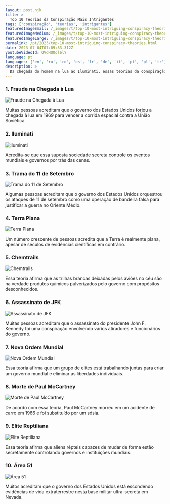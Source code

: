 ```yaml
---
layout: post.njk
title: >
  Top 10 Teorias da Conspiração Mais Intrigantes
tags: ['conspiração', 'teorias', 'intrigantes']
featuredImageSmall: /_images/t/top-10-most-intriguing-conspiracy-theories-cover-pt-small.webp
featuredImageMedium: /_images/t/top-10-most-intriguing-conspiracy-theories-cover-pt-medium.webp
featuredImageLarge: /_images/t/top-10-most-intriguing-conspiracy-theories-cover-pt-large.webp
permalink: /pt/2023/top-10-most-intriguing-conspiracy-theories.html
date: 2023-07-04T07:09:33.312Z
youtubeVideoId: QVdHQOol6lY
language: pt
languages: ['en', 'ru', 'ro', 'es', 'fr', 'de', 'it', 'pt', 'pl', 'tr']
description: >
  Da chegada do homem na lua ao Iluminati, essas teorias da conspiração cativaram o mundo com suas alegações controversas.
---
```


### 1. Fraude na Chegada à Lua

![Fraude na Chegada à Lua](/_images/9/9e73d7f57f6891143b88ae3684abeb50-medium.webp)

Muitas pessoas acreditam que o governo dos Estados Unidos forjou a chegada à lua em 1969 para vencer a corrida espacial contra a União Soviética.

### 2. Iluminati

![Iluminati](/_images/0/003044ce4994ba12f4fb952a4d835d2f-medium.webp)

Acredita-se que essa suposta sociedade secreta controle os eventos mundiais e governos por trás das cenas.

### 3. Trama do 11 de Setembro

![Trama do 11 de Setembro](/_images/b/b8b61013bc851c16995f8df64801145b-medium.webp)

Algumas pessoas acreditam que o governo dos Estados Unidos orquestrou os ataques de 11 de setembro como uma operação de bandeira falsa para justificar a guerra no Oriente Médio.

### 4. Terra Plana

![Terra Plana](/_images/0/0ea0b6df5a7754ebc63ca3d26292496d-medium.webp)

Um número crescente de pessoas acredita que a Terra é realmente plana, apesar de séculos de evidências científicas em contrário.

### 5. Chemtrails

![Chemtrails](/_images/3/3dc23b3f2c0e9311a41effb46b442886-medium.webp)

Essa teoria afirma que as trilhas brancas deixadas pelos aviões no céu são na verdade produtos químicos pulverizados pelo governo com propósitos desconhecidos.

### 6. Assassinato de JFK

![Assassinato de JFK](/_images/5/58a62f4c36507cd17f55e802a36662c9-medium.webp)

Muitas pessoas acreditam que o assassinato do presidente John F. Kennedy foi uma conspiração envolvendo vários atiradores e funcionários do governo.

### 7. Nova Ordem Mundial

![Nova Ordem Mundial](/_images/6/6ae9f623420a5e897be3ff500aa7eaec-medium.webp)

Essa teoria afirma que um grupo de elites está trabalhando juntas para criar um governo mundial e eliminar as liberdades individuais.

### 8. Morte de Paul McCartney

![Morte de Paul McCartney](/_images/9/9412d5a613c36624bfc054419e84c82d-medium.webp)

De acordo com essa teoria, Paul McCartney morreu em um acidente de carro em 1966 e foi substituído por um sósia.

### 9. Elite Reptiliana

![Elite Reptiliana](/_images/b/b6c65ce5a435e8b635d4516b7a97ee4f-medium.webp)

Essa teoria afirma que aliens répteis capazes de mudar de forma estão secretamente controlando governos e instituições mundiais.

### 10. Área 51

![Área 51](/_images/e/eb0f021904d5ed847c219821b83e4bee-medium.webp)

Muitos acreditam que o governo dos Estados Unidos está escondendo evidências de vida extraterrestre nesta base militar ultra-secreta em Nevada.

